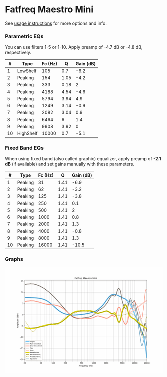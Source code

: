 # Fatfreq Maestro Mini
See [usage instructions](https://github.com/jaakkopasanen/AutoEq#usage) for more options and info.

### Parametric EQs
You can use filters 1-5 or 1-10. Apply preamp of -4.7 dB or -4.8 dB, respectively.

|   # | Type      |   Fc (Hz) |    Q |   Gain (dB) |
|-----|-----------|-----------|------|-------------|
|   1 | LowShelf  |       105 | 0.7  |        -6.2 |
|   2 | Peaking   |       154 | 1.05 |        -4.2 |
|   3 | Peaking   |       333 | 0.18 |         2   |
|   4 | Peaking   |      4188 | 4.54 |        -4.6 |
|   5 | Peaking   |      5794 | 3.94 |         4.9 |
|   6 | Peaking   |      1249 | 3.14 |        -0.9 |
|   7 | Peaking   |      2082 | 3.04 |         0.9 |
|   8 | Peaking   |      6464 | 6    |         1.4 |
|   9 | Peaking   |      9908 | 3.92 |         0   |
|  10 | HighShelf |     10000 | 0.7  |        -5.1 |

### Fixed Band EQs
When using fixed band (also called graphic) equalizer, apply preamp of **-2.1 dB** (if available) and set gains manually with these parameters.

|   # | Type    |   Fc (Hz) |    Q |   Gain (dB) |
|-----|---------|-----------|------|-------------|
|   1 | Peaking |        31 | 1.41 |        -6.9 |
|   2 | Peaking |        62 | 1.41 |        -3.2 |
|   3 | Peaking |       125 | 1.41 |        -3.8 |
|   4 | Peaking |       250 | 1.41 |         0.1 |
|   5 | Peaking |       500 | 1.41 |         2   |
|   6 | Peaking |      1000 | 1.41 |         0.8 |
|   7 | Peaking |      2000 | 1.41 |         1.3 |
|   8 | Peaking |      4000 | 1.41 |        -0.8 |
|   9 | Peaking |      8000 | 1.41 |         1.3 |
|  10 | Peaking |     16000 | 1.41 |       -10.5 |

### Graphs
![](./Fatfreq%20Maestro%20Mini.png)
